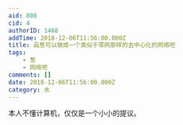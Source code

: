```yaml
---
aid: 808
cid: 4
authorID: 1468
addTime: 2018-12-06T11:56:00.000Z
title: 品葱可以做成一个类似于零网那样的去中心化的网络吧
tags:
    - 葱
    - 网络吧
comments: []
date: 2018-12-06T11:56:00.000Z
category: 水
---
```


本人不懂计算机，仅仅是一个小小的提议。
